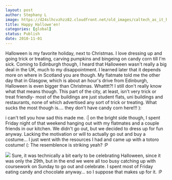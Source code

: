 ```yaml
---
layout: post
author: Stephany L
image: https://d24slhcvzhzz82.cloudfront.net/old_images/caltech_as_it_happens/6a0105349b8251970b0133f57fe775970b.jpg
title: Happy Hallowe'en! 
categories: [global]
status: Publish
date: 2010-11-01
---
```


Halloween is my favorite holiday, next to Christmas. I love dressing up and going trick or treating, carving pumpkins and bingeing on candy corn till I'm sick. Coming to Edinburgh though, I heard that Halloween wasn't really a big deal in the UK, much to my disappointment. I learned later that it depends more on where in Scotland you are though. My flatmate told me the other day that in Glasgow, which is about an hour's drive from Edinburgh, Halloween is even bigger than Christmas. Whatttt?! I still don't really know what that means though. This part of the city, at least, isn't very trick or treat friendly- most of the buildings are just student flats, uni buildings and restaurants, none of which advertised any sort of trick or treating. What sucks the most though is.... they don't have candy corn here!!! ):

i can't tell you how sad this made me. :| on the bright side though, I spent Friday night of that weekend hanging out with my flatmates and a couple friends in our kitchen. We didn't go out, but we decided to dress up for fun anyway. Lacking the motivation or will to actually go out and buy a costume... I just went with the resources I had and came up with a totoro costume! (: The resemblence is striking yeah? :P


![](https://d24slhcvzhzz82.cloudfront.net/old_images/caltech_as_it_happens/6a0105349b8251970b0133f57ffc12970b.jpg)
Sure, it was technically a bit early to be celebrating Halloween, since it was only the 29th, but in the end we were all too busy catching up with coursework on Sunday to go out and celebrate. I spent most of Friday eating candy and chocolate anyway... so I suppose that makes up for it. :P
